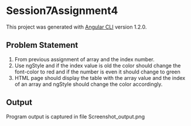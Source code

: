 # Session7Assignment4

This project was generated with [Angular CLI](https://github.com/angular/angular-cli) version 1.2.0.

## Problem Statement
1. From previous assignment of array and the index number.
2. Use ngStyle and if the index value is old the color should change the font-color to
red and if the number is even it should change to green
3. HTML page should display the table with the array value and the index of an array
and ngStyle should change the color accordingly.

## Output
Program output is captured in file Screenshot_output.png
